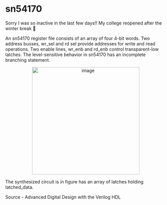 # sn54170

Sorry I was so inactive in the last few days!! My college reopened after the winter break 🥲

An sn54170 register file consists of an array of four 4-bit words. Two address busses, wr_sel and rd sel provide addresses for write and read operations. 
Two enable lines, wr_enb and rd_enb control transparent-low latches. The level-sensitive behavior in sn54170 has an incomplete branching statement. 

<p align = "center">
  
  <img width="337" alt="image" src="https://user-images.githubusercontent.com/82091082/215169362-2832be88-9e49-4b79-88f5-18d8c7b11fda.png">
  
</p>


The synthesized circuit is in figure has an array of latches holding latched_data.


Source - Advanced Digital Design with the Verilog HDL

